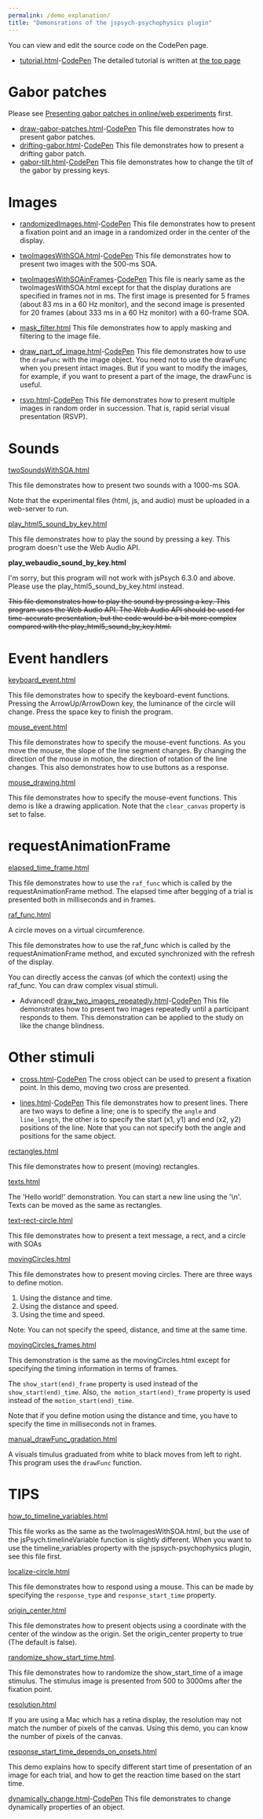 ```yaml
---
permalink: /demo_explanation/
title: "Demonsrations of the jspsych-psychophysics plugin"
---
```


You can view and edit the source code on the CodePen page.

- [tutorial.html](https://www.hes.kyushu-u.ac.jp/~kurokid/jspsychophysics/demos/tutorial.html)-[CodePen](https://codepen.io/kurokida/pen/JjJoXWG) The detailed tutorial is written at [the top page](http://jspsychophysics.hes.kyushu-u.ac.jp/)

# Gabor patches

Please see [Presenting gabor patches in online/web experiments](gabor.md) first.

- [draw-gabor-patches.html](https://www.hes.kyushu-u.ac.jp/~kurokid/jspsychophysics/demos/draw-gabor-patches.html)-[CodePen](https://codepen.io/kurokida/pen/NWgPVxX) This file demonstrates how to present gabor patches.
- [drifting-gabor.html](https://www.hes.kyushu-u.ac.jp/~kurokid/jspsychophysics/demos/drifting-gabor.html)-[CodePen](https://codepen.io/kurokida/pen/gORbJMW) This file demonstrates how to present a drifting gabor patch.
- [gabor-tilt.html](https://www.hes.kyushu-u.ac.jp/~kurokid/jspsychophysics/demos/gabor-tilt.html)-[CodePen](https://codepen.io/kurokida/pen/YzrvjvV) This file demonstrates how to change the tilt of the gabor by pressing keys.

# Images

- [randomizedImages.html](https://www.hes.kyushu-u.ac.jp/~kurokid/jspsychophysics/demos/randomizedImages.html)-[CodePen](https://codepen.io/kurokida/pen/jOwEowv) This file demonstrates how to present a fixation point and an image in a randomized order in the center of the display.

- [twoImagesWithSOA.html](https://www.hes.kyushu-u.ac.jp/~kurokid/jspsychophysics/demos/twoImagesWithSOA.html)-[CodePen](https://codepen.io/kurokida/pen/BaZjxov) This file demonstrates how to present two images with the 500-ms SOA.

- [twoImagesWithSOAinFrames](https://www.hes.kyushu-u.ac.jp/~kurokid/jspsychophysics/demos/twoImagesWithSOAinFrames.html)-[CodePen](https://codepen.io/kurokida/pen/NWgxMNV) This file is nearly same as the twoImagesWithSOA.html except for that the display durations are specified in frames not in ms. The first image is presented for 5 frames (about 83 ms in a 60 Hz monitor), and the second image is presented for 20 frames (about 333 ms in a 60 Hz monitor) with a 60-frame SOA.

- [mask_filter.html](https://www.hes.kyushu-u.ac.jp/~kurokid/jspsychophysics/demos/mask_filter.html) This file demonstrates how to apply masking and filtering to the image file.

- [draw_part_of_image.html](https://www.hes.kyushu-u.ac.jp/~kurokid/jspsychophysics/demos/draw_part_of_image.html)-[CodePen](https://codepen.io/kurokida/pen/OJgMZRd) This file demonstrates how to use the `drawFunc` with the image object. You need not to use the drawFunc when you present intact images. But if you want to modify the images, for example, if you want to present a part of the image, the drawFunc is useful.

- [rsvp.html](https://www.hes.kyushu-u.ac.jp/~kurokid/jspsychophysics/demos/rsvp.html)-[CodePen](https://codepen.io/kurokida/pen/KKqwzyE) This file demonstrates how to present multiple images in random order in succession. That is, rapid serial visual presentation (RSVP).

# Sounds

[twoSoundsWithSOA.html](https://www.hes.kyushu-u.ac.jp/~kurokid/jspsychophysics/demos/twoSoundsWithSOA.html)

This file demonstrates how to present two sounds with a 1000-ms SOA.

Note that the experimental files (html, js, and audio) must be uploaded in a web-server to run.

[play_html5_sound_by_key.html](https://www.hes.kyushu-u.ac.jp/~kurokid/jspsychophysics/demos/play_html5_sound_by_key.html)

This file demonstrates how to play the sound by pressing a key. This program doesn't use the Web Audio API.

**play_webaudio_sound_by_key.html**

I'm sorry, but this program will not work with jsPsych 6.3.0 and above. Please use the play_html5_sound_by_key.html instead.

~~This file demonstrates how to play the sound by pressing a key. This program uses the Web Audio API. The Web Audio API should be used for time-accurate presentation, but the code would be a bit more complex compared with the play_html5_sound_by_key.html.~~

# Event handlers

[keyboard_event.html](https://www.hes.kyushu-u.ac.jp/~kurokid/jspsychophysics/demos/keyboard_event.html)

This file demonstrates how to specify the keyboard-event functions. Pressing the ArrowUp/ArrowDown key, the luminance of the circle will change. Press the space key to finish the program.

[mouse_event.html](https://www.hes.kyushu-u.ac.jp/~kurokid/jspsychophysics/demos/mouse_event.html)

This file demonstrates how to specify the mouse-event functions. As you move the mouse, the slope of the line segment changes. By changing the direction of the mouse in motion, the direction of rotation of the line changes. This also demonstrates how to use buttons as a response.

[mouse_drawing.html](https://www.hes.kyushu-u.ac.jp/~kurokid/jspsychophysics/demos/mouse_drawing.html)

This file demonstrates how to specify the mouse-event functions. This demo is like a drawing application. Note that the `clear_canvas` property is set to false.

# requestAnimationFrame

[elapsed_time_frame.html](https://www.hes.kyushu-u.ac.jp/~kurokid/jspsychophysics/demos/elapsed_time_frame.html)

This file demonstrates how to use the `raf_func` which is called by the requestAnimationFrame method. The elapsed time after begging of a trial is presented both in milliseconds and in frames.

[raf_func.html](https://www.hes.kyushu-u.ac.jp/~kurokid/jspsychophysics/demos/raf_func.html)

A circle moves on a virtual circumference.

This file demonstrates how to use the raf_func which is called by the requestAnimationFrame method, and excuted synchronized with the refresh of the display.

You can directly access the canvas (of which the context) using the raf_func. You can draw complex visual stimuli.

- Advanced! [draw_two_images_repeatedly.html](https://www.hes.kyushu-u.ac.jp/~kurokid/jspsychophysics/demos/draw_two_images_repeatedly.html)-[CodePen](https://codepen.io/kurokida/pen/KKqwLax) This file demonstrates how to present two images repeatedly until a participant responds to them. This demonstration can be applied to the study on like the change blindness.


# Other stimuli

- [cross.html](https://www.hes.kyushu-u.ac.jp/~kurokid/jspsychophysics/demos/cross.html)-[CodePen](https://codepen.io/kurokida/pen/rNwaxRP) The cross object can be used to present a fixation point. In this demo, moving two cross are presented. 

- [lines.html](https://www.hes.kyushu-u.ac.jp/~kurokid/jspsychophysics/demos/lines.html)-[CodePen](https://codepen.io/kurokida/pen/JjJxWwK) This file demonstrates how to present lines. There are two ways to define a line; one is to specify the `angle` and `line_length`, the other is to specify the start (x1, y1) and end (x2, y2) positions of the line. Note that you can not specify both the angle and positions for the same object.

[rectangles.html](https://www.hes.kyushu-u.ac.jp/~kurokid/jspsychophysics/demos/rectangles.html)

This file demonstrates how to present (moving) rectangles.

[texts.html](https://www.hes.kyushu-u.ac.jp/~kurokid/jspsychophysics/demos/texts.html)

The 'Hello world!' demonstration. You can start a new line using the '\n'. Texts can be moved as the same as rectangles.

[text-rect-circle.html](https://www.hes.kyushu-u.ac.jp/~kurokid/jspsychophysics/demos/text-rect-circle.html)

This file demonstrates how to present a text message, a rect, and a circle with SOAs

[movingCircles.html](https://www.hes.kyushu-u.ac.jp/~kurokid/jspsychophysics/demos/movingCircles.html)

This file demonstrates how to present moving circles. There are three ways to define motion. 

1. Using the distance and time. 
2. Using the distance and speed.
3. Using the time and speed.
    
Note: You can not specify the speed, distance, and time at the same time.
    
[movingCircles_frames.html](https://www.hes.kyushu-u.ac.jp/~kurokid/jspsychophysics/demos/movingCircles_frames.html)

This demonstration is the same as the movingCircles.html except for specifying the timing information in terms of frames.

The `show_start(end)_frame` property is used instead of the `show_start(end)_time`.
Also, `the motion_start(end)_frame` property is used instead of the `motion_start(end)_time`.

Note that if you define motion using the distance and time, you have to specify the time in milliseconds not in frames.

[manual_drawFunc_gradation.html](https://www.hes.kyushu-u.ac.jp/~kurokid/jspsychophysics/demos/manual_drawFunc_gradation.html)

A visuals timulus graduated from white to black moves from left to right. This program uses the `drawFunc` function.

# TIPS

[how_to_timeline_variables.html](https://www.hes.kyushu-u.ac.jp/~kurokid/jspsychophysics/demos/how_to_timeline_variables.html)

This file works as the same as the twoImagesWithSOA.html, but the use of the jsPsych.timelineVariable function is slightly different. When you want to use the timeline_variables property with the jspsych-psychophysics plugin, see this file first.

[localize-circle.html](https://www.hes.kyushu-u.ac.jp/~kurokid/jspsychophysics/demos/localize-circle.html)

This file demonstrates how to respond using a mouse. This can be made by specifying the `response_type` and `response_start_time` property.
    
[origin_center.html](https://www.hes.kyushu-u.ac.jp/~kurokid/jspsychophysics/demos/origin_center.html)

This file demonstrates how to present objects using a coordinate with the center of the window as the origin. Set the origin_center property to true (The default is false).

[randomize_show_start_time.html](https://www.hes.kyushu-u.ac.jp/~kurokid/jspsychophysics/demos/randomize_show_start_time.html).

This file demonstrates how to randomize the show_start_time of a image stimulus. The stimulus image is presented from 500 to 3000ms after the fixation point.

[resolution.html](https://www.hes.kyushu-u.ac.jp/~kurokid/jspsychophysics/demos/resolution.html)

If you are using a Mac which has a retina display, the resolution may not match the number of pixels of the canvas. Using this demo, you can know the number of pixels of the canvas.

[response_start_time_depends_on_onsets.html](https://www.hes.kyushu-u.ac.jp/~kurokid/jspsychophysics/demos/response_start_time_depends_on_onsets.html)

This demo explains how to specify different start time of presentation of an image for each trial, and how to get the reaction time based on the start time.

[dynamically_change.html](https://www.hes.kyushu-u.ac.jp/~kurokid/jspsychophysics/demos/dynamically_change.html)-[CodePen](https://codepen.io/kurokida/pen/VwWgbwz) This file demonstrates to change dynamically properties of an object.